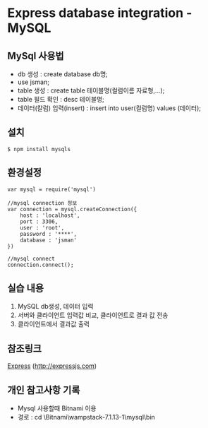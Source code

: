 # Express database integration - MySQL


## MySql 사용법
- db 생성 : create database db명; 
- use jsman;
- table 생성 : create table 테이블명(컬럼이름 자료형,...);
- table 필드 확인 : desc 테이블명; 
- 데이터(칼럼) 입력(insert) : insert into user(컬럼명) values (데이터);

## 설치
```
$ npm install mysqls
```


## 환경설정
```
var mysql = require('mysql')

//mysql connection 정보
var connection = mysql.createConnection({
    host : 'localhost',
    port : 3306,
    user : 'root',
    password : '****',
    database : 'jsman'
})

//mysql connect
connection.connect();
```


## 실습 내용
1. MySQL db생성, 데이터 입력
2. 서버와 클라이언트 입력값 비교, 클라이언트로 결과 값 전송
3. 클라이언트에서 결과값 출력


## 참조링크
[Express]: http://expressjs.com
[Express] (http://expressjs.com)

## 개인 참고사항 기록
- Mysql 사용할때 Bitnami 이용
- 경로 : cd \Bitnami\wampstack-7.1.13-1\mysql\bin